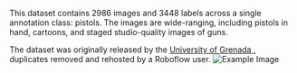 This dataset contains 2986 images and 3448 labels across a single annotation class: pistols. The images are wide-ranging, including pistols in hand, cartoons, and staged studio-quality images of guns.

The dataset was originally released by the [University of Grenada ](https://sci2s.ugr.es/weapons-detection#RP), duplicates removed and rehosted by a Roboflow user.
![Example Image](https://i.imgur.com/vX7WoRO.png)

